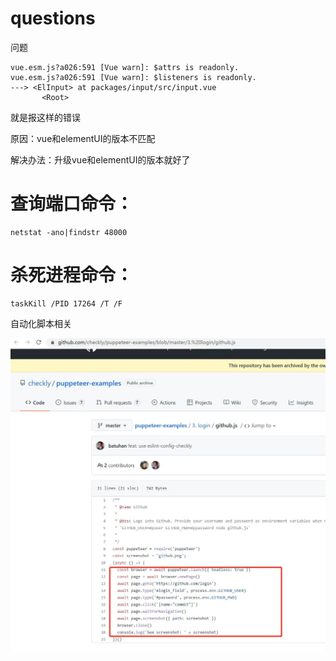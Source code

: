 # questions
问题



```
vue.esm.js?a026:591 [Vue warn]: $attrs is readonly.
vue.esm.js?a026:591 [Vue warn]: $listeners is readonly.
---> <ElInput> at packages/input/src/input.vue
       <Root>
```

就是报这样的错误

原因：vue和elementUI的版本不匹配

解决办法：升级vue和elementUI的版本就好了



# 查询端口命令：

```
netstat -ano|findstr 48000
```

# 杀死进程命令：

```
taskKill /PID 17264 /T /F
```



自动化脚本相关

![1662625995478](./files/imgs/0bd223c0f36b2c78ffa85c718c350d2.jpg)